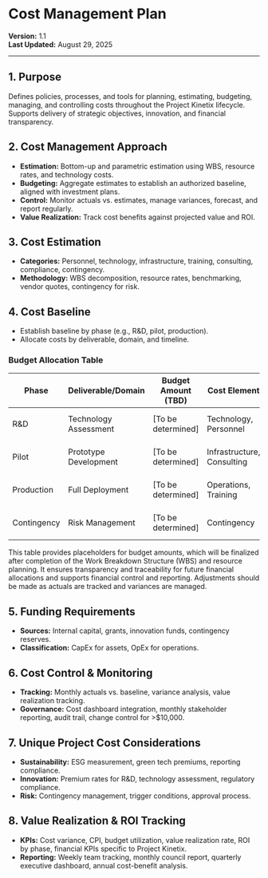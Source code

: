 # Cost Management Plan

**Version:** 1.1  
**Last Updated:** August 29, 2025

---

## 1. Purpose
Defines policies, processes, and tools for planning, estimating, budgeting, managing, and controlling costs throughout the Project Kinetix lifecycle. Supports delivery of strategic objectives, innovation, and financial transparency.

## 2. Cost Management Approach
- **Estimation:** Bottom-up and parametric estimation using WBS, resource rates, and technology costs.
- **Budgeting:** Aggregate estimates to establish an authorized baseline, aligned with investment plans.
- **Control:** Monitor actuals vs. estimates, manage variances, forecast, and report regularly.
- **Value Realization:** Track cost benefits against projected value and ROI.

## 3. Cost Estimation
- **Categories:** Personnel, technology, infrastructure, training, consulting, compliance, contingency.
- **Methodology:** WBS decomposition, resource rates, benchmarking, vendor quotes, contingency for risk.

## 4. Cost Baseline
- Establish baseline by phase (e.g., R&D, pilot, production).
- Allocate costs by deliverable, domain, and timeline.

### Budget Allocation Table
| Phase         | Deliverable/Domain      | Budget Amount (TBD) | Cost Element         | Source Reference         |
|--------------|------------------------|---------------------|----------------------|-------------------------|
| R&D          | Technology Assessment  | [To be determined]   | Technology, Personnel| WBS, Resource Plan      |
| Pilot        | Prototype Development  | [To be determined]   | Infrastructure, Consulting | WBS, Resource Plan      |
| Production   | Full Deployment        | [To be determined]   | Operations, Training | WBS, Resource Plan      |
| Contingency  | Risk Management        | [To be determined]   | Contingency          | WBS, Resource Plan      |

This table provides placeholders for budget amounts, which will be finalized after completion of the Work Breakdown Structure (WBS) and resource planning. It ensures transparency and traceability for future financial allocations and supports financial control and reporting. Adjustments should be made as actuals are tracked and variances are managed.

## 5. Funding Requirements
- **Sources:** Internal capital, grants, innovation funds, contingency reserves.
- **Classification:** CapEx for assets, OpEx for operations.

## 6. Cost Control & Monitoring
- **Tracking:** Monthly actuals vs. baseline, variance analysis, value realization tracking.
- **Governance:** Cost dashboard integration, monthly stakeholder reporting, audit trail, change control for >$10,000.

## 7. Unique Project Cost Considerations
- **Sustainability:** ESG measurement, green tech premiums, reporting compliance.
- **Innovation:** Premium rates for R&D, technology assessment, regulatory compliance.
- **Risk:** Contingency management, trigger conditions, approval process.

## 8. Value Realization & ROI Tracking
- **KPIs:** Cost variance, CPI, budget utilization, value realization rate, ROI by phase, financial KPIs specific to Project Kinetix.
- **Reporting:** Weekly team tracking, monthly council report, quarterly executive dashboard, annual cost-benefit analysis.
